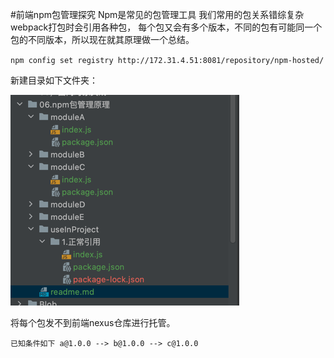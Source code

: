 #前端npm包管理探究
Npm是常见的包管理工具 我们常用的包关系错综复杂 webpack打包时会引用各种包， 每个包又会有多个版本，不同的包有可能同一个包的不同版本，所以现在就其原理做一个总结。

`npm config set registry http://172.31.4.51:8081/repository/npm-hosted/`

新建目录如下文件夹：

![img.png](img.png)

将每个包发不到前端nexus仓库进行托管。

`
已知条件如下
a@1.0.0 --> b@1.0.0 --> c@1.0.0
`

